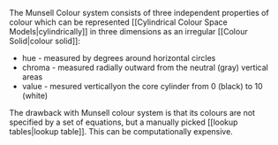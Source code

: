 The Munsell Colour system consists of three independent properties of colour which can be represented [[Cylindrical Colour Space Models|cylindrically]] in three dimensions as an irregular [[Colour Solid|colour solid]]:

- hue - measured by degrees around horizontal circles
- chroma - measured radially outward from the neutral (gray) vertical areas
- value - mesured verticallyon the core cylinder from 0 (black) to 10 (white)

The drawback with Munsell colour system is that its colours are not specified by a set of equations, but a manually picked [[lookup tables|lookup table]]. This can be computationally expensive.


